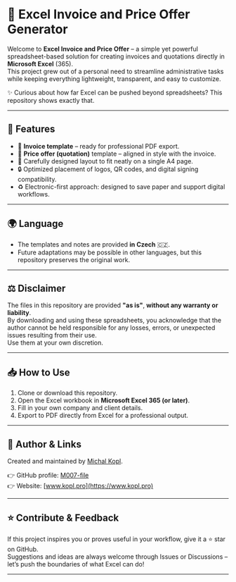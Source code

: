 # 📄 Excel Invoice and Price Offer Generator

Welcome to **Excel Invoice and Price Offer** – a simple yet powerful spreadsheet-based solution for creating invoices and quotations directly in **Microsoft Excel** (365).  
This project grew out of a personal need to streamline administrative tasks while keeping everything lightweight, transparent, and easy to customize.

✨ Curious about how far Excel can be pushed beyond spreadsheets? This repository shows exactly that.

---

## 🚀 Features
- 🧾 **Invoice template** – ready for professional PDF export.  
- 💼 **Price offer (quotation)** template – aligned in style with the invoice.  
- 🎨 Carefully designed layout to fit neatly on a single A4 page.  
- 🔒 Optimized placement of logos, QR codes, and digital signing compatibility.  
- ♻️ Electronic-first approach: designed to save paper and support digital workflows.  

---

## 🌍 Language
- The templates and notes are provided **in Czech** 🇨🇿.  
- Future adaptations may be possible in other languages, but this repository preserves the original work.

---

## ⚖️ Disclaimer
The files in this repository are provided **"as is"**, **without any warranty or liability**.  
By downloading and using these spreadsheets, you acknowledge that the author cannot be held responsible for any losses, errors, or unexpected issues resulting from their use.  
Use them at your own discretion.

---

## 📥 How to Use
1. Clone or download this repository.  
2. Open the Excel workbook in **Microsoft Excel 365 (or later)**.  
3. Fill in your own company and client details.  
4. Export to PDF directly from Excel for a professional output.  

---

## 🔗 Author & Links
Created and maintained by [Michal Kopl](https://www.kopl.pro).  

👉 GitHub profile: [M007-file](https://github.com/M007-file)  
👉 Website: [www.kopl.pro](https://www.kopl.pro)  

---

## ⭐ Contribute & Feedback
If this project inspires you or proves useful in your workflow, give it a ⭐ star on GitHub.  
Suggestions and ideas are always welcome through Issues or Discussions – let’s push the boundaries of what Excel can do!  

---

